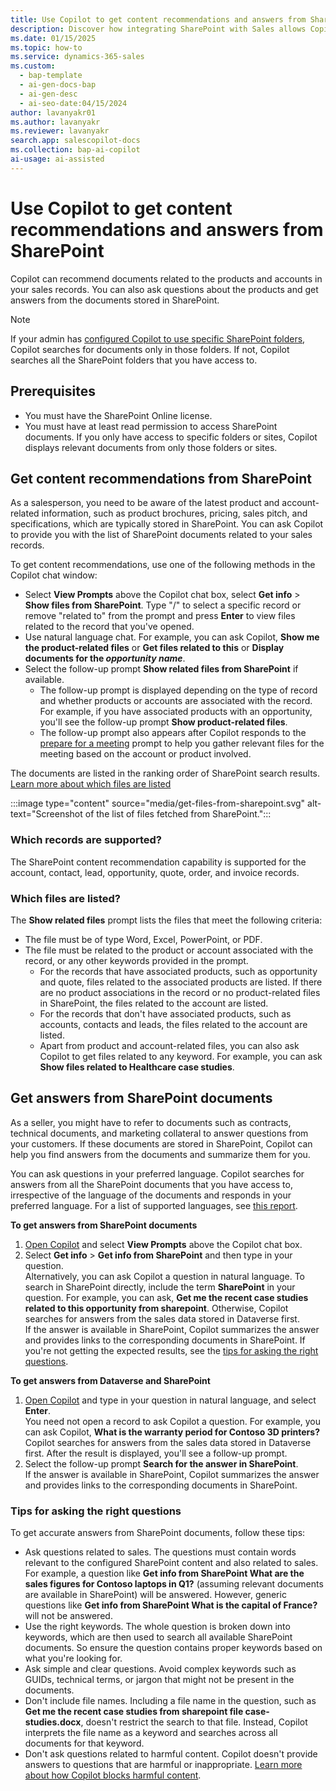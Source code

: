 ```yaml
---
title: Use Copilot to get content recommendations and answers from SharePoint
description: Discover how integrating SharePoint with Sales allows Copilot to recommend product-related documents and answer queries from stored files.
ms.date: 01/15/2025
ms.topic: how-to
ms.service: dynamics-365-sales
ms.custom:
  - bap-template
  - ai-gen-docs-bap
  - ai-gen-desc
  - ai-seo-date:04/15/2024
author: lavanyakr01
ms.author: lavanyakr
ms.reviewer: lavanyakr
search.app: salescopilot-docs
ms.collection: bap-ai-copilot
ai-usage: ai-assisted
---
```


# Use Copilot to get content recommendations and answers from SharePoint

Copilot can recommend documents related to the products and accounts in your sales records. You can also ask questions about the products and get answers from the documents stored in SharePoint.  

> [!NOTE]
> If your admin has [configured Copilot to use specific SharePoint folders](copilot-sharepoint-config.md), Copilot searches for documents only in those folders. If not, Copilot searches all the SharePoint folders that you have access to.

## Prerequisites

- You must have the SharePoint Online license.
- You must have at least read permission to access SharePoint documents. If you only have access to specific folders or sites, Copilot displays relevant documents from only those folders or sites.

<a name="copilot-content-recommendation"></a>

## Get content recommendations from SharePoint
 
As a salesperson, you need to be aware of the latest product and account-related information, such as product brochures, pricing, sales pitch, and specifications, which are typically stored in SharePoint. You can ask Copilot to provide you with the list of SharePoint documents related to your sales records.

To get content recommendations, use one of the following methods in the Copilot chat window:

- Select **View Prompts** above the Copilot chat box, select **Get info** > **Show files from SharePoint**. Type "/" to select a specific record or remove "related to" from the prompt and press **Enter** to view files related to the record that you've opened.  
- Use natural language chat. For example, you can ask Copilot, **Show me the product-related files** or **Get files related to this** or **Display documents for the *opportunity name***.  
- Select the follow-up prompt **Show related files from SharePoint** if available.  
    - The follow-up prompt is displayed depending on the type of record and whether products or accounts are associated with the record. For example, if you have associated products with an opportunity, you'll see the follow-up prompt **Show product-related files**.  
    - The follow-up prompt also appears after Copilot responds to the [prepare for a meeting](copilot-stay-ahead.md#prepare-for-upcoming-sales-appointments) prompt to help you gather relevant files for the meeting based on the account or product involved.  

The documents are listed in the ranking order of SharePoint search results. [Learn more about which files are listed](#which-files-are-listed)

:::image type="content" source="media/get-files-from-sharepoint.svg" alt-text="Screenshot of the list of files fetched from SharePoint.":::

### Which records are supported?

The SharePoint content recommendation capability is supported for the account, contact, lead, opportunity, quote, order, and invoice records.

### Which files are listed?

The **Show related files** prompt lists the files that meet the following criteria:

- The file must be of type Word, Excel, PowerPoint, or PDF. 
- The file must be related to the product or account associated with the record, or any other keywords provided in the prompt.  
    - For the records that have associated products, such as opportunity and quote, files related to the associated products are listed. If there are no product associations in the record or no product-related files in SharePoint, the files related to the account are listed.  
    - For the records that don't have associated products, such as accounts, contacts and leads, the files related to the account are listed.  
    - Apart from product and account-related files, you can also ask Copilot to get files related to any keyword. For example, you can ask **Show files related to Healthcare case studies**.

<a name="copilot-content-qa"></a>
## Get answers from SharePoint documents

As a seller, you might have to refer to documents such as contracts, technical documents, and marketing collateral to answer questions from your customers. If these documents are stored in SharePoint, Copilot can help you find answers from the documents and summarize them for you.

You can ask questions in your preferred language. Copilot searches for answers from all the SharePoint documents that you have access to, irrespective of the language of the documents and responds in your preferred language. For a list of supported languages, see [this report](https://releaseplans.microsoft.com/availability-reports/?report=copilotfeaturereport).

**To get answers from SharePoint documents**

1. [Open Copilot](use-sales-copilot.md#open-copilot) and select **View Prompts** above the Copilot chat box.  
1. Select **Get info** > **Get info from SharePoint** and then type in your question.  
   Alternatively, you can ask Copilot a question in natural language. To search in SharePoint directly, include the term **SharePoint** in your question. For example, you can ask, **Get me the recent case studies related to this opportunity from sharepoint**. Otherwise, Copilot searches for answers from the sales data stored in Dataverse first.  
   If the answer is available in SharePoint, Copilot summarizes the answer and provides links to the corresponding documents in SharePoint. If you're not getting the expected results, see the [tips for asking the right questions](#tips-for-asking-the-right-questions).

**To get answers from Dataverse and SharePoint**

1. [Open Copilot](use-sales-copilot.md#open-copilot) and type in your question in natural language, and select **Enter**.  
    You need not open a record to ask Copilot a question. For example, you can ask Copilot, **What is the warranty period for Contoso 3D printers?**  
    Copilot searches for answers from the sales data stored in Dataverse first. After the result is displayed, you'll see a follow-up prompt.  
1. Select the follow-up prompt **Search for the answer in SharePoint**.  
   If the answer is available in SharePoint, Copilot summarizes the answer and provides links to the corresponding documents in SharePoint.

### Tips for asking the right questions

To get accurate answers from SharePoint documents, follow these tips:

- Ask questions related to sales. The questions must contain words relevant to the configured SharePoint content and also related to sales. For example, a question like **Get info from SharePoint What are the sales figures for Contoso laptops in Q1?** (assuming relevant documents are available in SharePoint) will be answered. However, generic questions like **Get info from SharePoint What is the capital of France?** will not be answered.
- Use the right keywords. The whole question is broken down into keywords, which are then used to search all available SharePoint documents. So ensure the question contains proper keywords based on what you're looking for.
- Ask simple and clear questions. Avoid complex keywords such as GUIDs, technical terms, or jargon that might not be present in the documents.
- Don't include file names. Including a file name in the question, such as **Get me the recent case studies from sharepoint file case-studies.docx**, doesn't restrict the search to that file. Instead, Copilot interprets the file name as a keyword and searches across all documents for that keyword.
- Don't ask questions related to harmful content. Copilot doesn't provide answers to questions that are harmful or inappropriate. [Learn more about how Copilot blocks harmful content](/dynamics365/faqs-copilot-data-security-privacy#how-does-copilot-block-harmful-content).